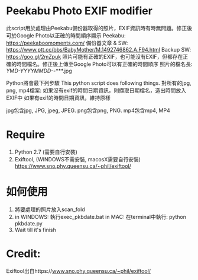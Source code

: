 # Peekabu Photo EXIF modifier
  此script用於處理由Peekabu備份器取得的照片，EXIF資訊時有時無問題。修正後可於Google Photo以正確的時間順序顯示
  Peekabu:
    https://peekaboomoments.com/
  備份器文章 & SW:
    https://www.ptt.cc/bbs/BabyMother/M.1492746862.A.F94.html
    Backup SW: https://goo.gl/2mZpuk
  照片可能有正確的EXIF，也可能沒有EXIF，但都存在正確的時間檔名。修正後上傳至Google Photo可以有正確的時間順序
  照片的檔名長:
    *Y*M*D-YYYYMMDD-*-***.jpg

  Python將會最下列步驟
  This python script does following things.
  對所有的jpg, png, mp4檔案:
    如果沒有exif的時間日期資訊，則擷取日期檔名，造出時間放入EXIF中
    如果有exif的時間日期資訊，維持原樣

  jpg包含jpg, JPG, jpeg, JPEG.
  png包含png, PNG.
  mp4包含mp4, MP4



# Require
  1. Python 2.7 (需要自行安裝)
  2. Exiftool, (WINDOWS不需安裝, macosX需要自行安裝)
     https://www.sno.phy.queensu.ca/~phil/exiftool/

# 如何使用
  1. 將要處理的照片放入scan_fold
  2. in WINDOWS: 執行exec_pkbdate.bat
     in MAC: 在terminal中執行: python pkbdate.py
  3. Wait till it's finish

# Credit:
  Exiftool出自https://www.sno.phy.queensu.ca/~phil/exiftool/